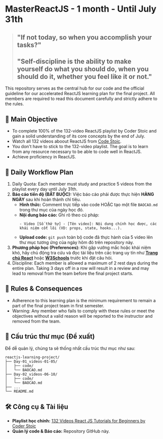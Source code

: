 # MasterReactJS - 1 month - Until July 31th

> ## "If not today, so when you accomplish your tasks?"
> ## "Self-discipline is the ability to make yourself do what you should do, when you should do it, whether you feel like it or not."

This repository serves as the central hub for our code and the official guideline for our accelerated ReactJS learning plan for the final project. All members are required to read this document carefully and strictly adhere to the rules.

## 🎯 Main Objective

- To complete 100% of the 132-video ReactJS playlist by Coder Stoic and gain a solid understanding of its core concepts by the end of July.
- Watch all 132 videos aboout ReactJS from [Code Stoic](https://www.youtube.com/playlist?list=PLSsAz5wf2lkK_ekd0J__44KG6QoXetZza).
- You don't have to stick to the 132-video playlist. The goal is to learn from any resource necessary to be able to code well in ReactJS.
- Achieve proficiency in ReactJS. 

## 🚀 Daily Workflow Plan

1.  Daily Quota: Each member must study and practice 5 videos from the playlist every day until July 31th.
2.  **Báo cáo tiến độ (BẮT BUỘC):** Việc báo cáo phải được thực hiện **HÀNG NGÀY** sau khi hoàn thành chỉ tiêu.
    *   **Hình thức:** Comment trực tiếp vào code HOẶC tạo một file `BAOCAO.md` trong thư mục của ngày học đó.
    *   **Nội dung báo cáo:** Ghi rõ theo cú pháp:
        ```
        - Video [Số thứ tự] - [Tên video]: Nội dung chính học được, các khái niệm cốt lõi (VD: props, state, hooks...).
        ```
    *   **Upload code:** `git push` toàn bộ code đã thực hành của 5 video lên thư mục tương ứng của ngày hôm đó trên repository này.
3.  **Phương pháp học (Preferences):** Khi gặp vướng mắc hoặc khái niệm khó, hãy chủ động tra cứu và đọc tài liệu trên các trang uy tín như **[Trang chủ React](https://react.dev/)** hoặc **[W3Schools](https://www.w3schools.com/react/)** trước khi đặt câu hỏi.
4.  Discipline: Each member is allowed a maximum of 2 rest days during the entire plan. Taking 3 days off in a row will result in a review and may lead to removal from the team before the final project starts.

## 📜  Rules & Consequences

*   Adherence to this learning plan is the minimum requirement to remain a part of the final project team in first semester.
*   Warning: Any member who fails to comply with these rules or meet the objectives without a valid reason will be reported to the instructor and removed from the team.

## 📂 Cấu trúc thư mục (Đề xuất)

Để dễ quản lý, chúng ta sẽ thống nhất cấu trúc thư mục như sau:

```
reactjs-learning-project/
├── Day-01_videos-01-05/
│   ├── code/
│   └── BAOCAO.md
├── Day-02_videos-06-10/
│   ├── code/
│   └── BAOCAO.md
├── ...
└── README.md
```

## 🛠️ Công cụ & Tài liệu

*   **Playlist học chính:** [132 Videos React JS Tutorials for Beginners by Coder Stoic](URL_ĐẾN_PLAYLIST_CỦA_BẠN)
*   **Quản lý code & Báo cáo:** Repository GitHub này.
